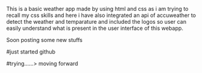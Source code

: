 This is a basic weather app made by using html and css as i am trying to recall my css skills and here i have also integrated an api of accuweather to detect the weather and temparature and included the logos so user can easily understand what is present in the user interface of this webapp.

Soon posting some new stuffs 

#just started github

#trying......> moving forward
